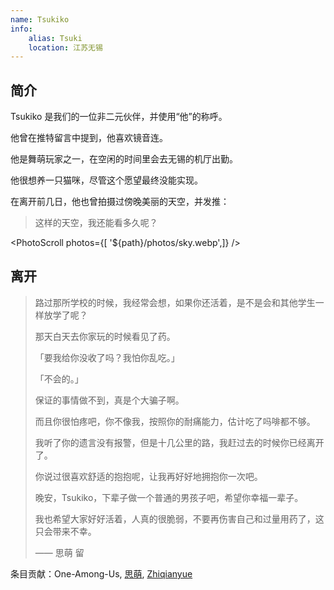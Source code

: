 ```yaml
---
name: Tsukiko
info:
    alias: Tsuki
    location: 江苏无锡
---
```


## 简介

Tsukiko 是我们的一位非二元伙伴，并使用“他”的称呼。

他曾在推特留言中提到，他喜欢镜音连。

他是舞萌玩家之一，在空闲的时间里会去无锡的机厅出勤。

他很想养一只猫咪，尽管这个愿望最终没能实现。

在离开前几日，他也曾拍摄过傍晚美丽的天空，并发推：

> 这样的天空，我还能看多久呢？

<PhotoScroll photos={[ '${path}/photos/sky.webp',]} />  

## 离开

> 路过那所学校的时候，我经常会想，如果你还活着，是不是会和其他学生一样放学了呢？
>
> 那天白天去你家玩的时候看见了药。
>
> 「要我给你没收了吗？我怕你乱吃。」
>
> 「不会的。」
>
> 保证的事情做不到，真是个大骗子啊。
>
> 而且你很怕疼吧，你不像我，按照你的耐痛能力，估计吃了吗啡都不够。
> 
> 我听了你的遗言没有报警，但是十几公里的路，我赶过去的时候你已经离开了。
> 
> 你说过很喜欢舒适的抱抱呢，让我再好好地拥抱你一次吧。
> 
> 晚安，Tsukiko，下辈子做一个普通的男孩子吧，希望你幸福一辈子。
>
> 我也希望大家好好活着，人真的很脆弱，不要再伤害自己和过量用药了，这只会带来不幸。
>
> —— 思萌 留

条目贡献：One-Among-Us, [思萌](https://twitter.com/mishengai), [Zhiqianyue](https://twitter.com/Zhiqianyue)
